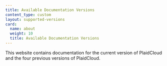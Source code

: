 ```yaml
---
title: Available Documentation Versions
content_type: custom
layout: supported-versions
card:
  name: about
  weight: 10
  title: Available Documentation Versions
---
```


This website contains documentation for the current version of PlaidCloud
and the four previous versions of PlaidCloud.

